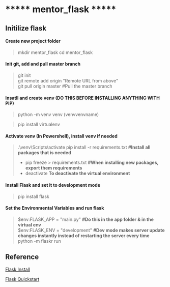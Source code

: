 # ***** mentor_flask *****

## Initilize flask

#### Create new project folder
> mkdir mentor_flask
> cd mentor_flask

#### Init git, add and pull master branch
> git init            
> git remote add origin "Remote URL from above"   
> git pull origin master  #Pull the master branch

#### Insatll and create venv (DO THIS BEFORE INSTALLING ANYTHING WITH PIP)
> python -m venv venv (venvvenvname)

> pip install virtualenv

#### Activate venv (In Powershell), install venv if needed
> .\venv\Scripts\activate
> pip install -r requirements.txt **#Install all packages that is needed**
> * pip freeze > requirements.txt **#When installing new packages, export them requirements**
> * deactivate **To deactivate the virtual environment**

#### Install Flask and set it to development mode
> pip install flask



#### Set the Environmental Variables and run flask
> $env:FLASK_APP = "main.py" **#Do this in the app folder & in the virtual env**  
> $env:FLASK_ENV = "development" **#Dev mode makes server update changes instantly instead of restarting the server every time**  
> python -m flaskr run  


## Reference
[Flask Install](http://flask.pocoo.org/docs/1.0/installation/)

[Flask Quickstart](http://flask.pocoo.org/docs/1.0/quickstart/)

